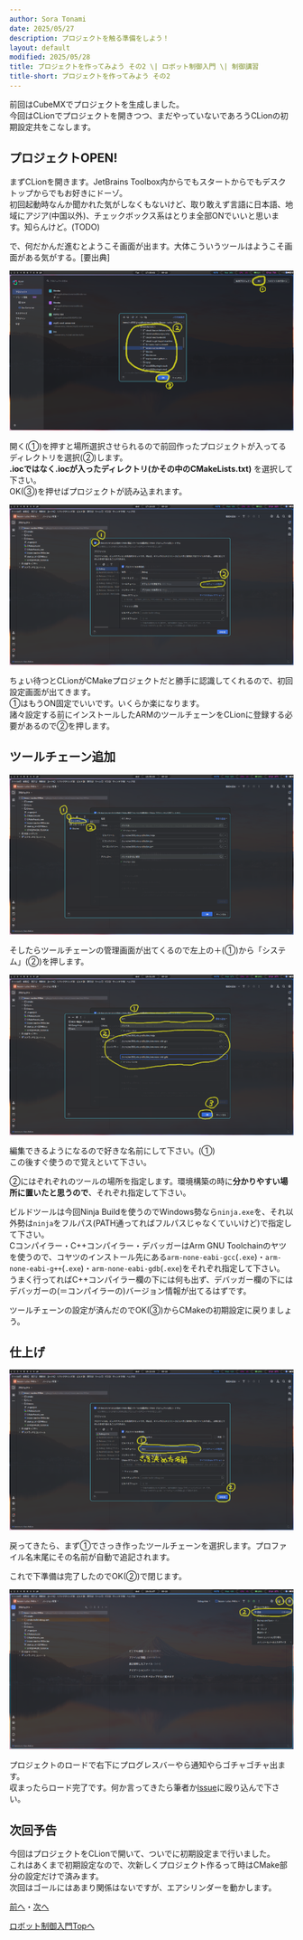 ```yaml
---
author: Sora Tonami
date: 2025/05/27
description: プロジェクトを触る準備をしよう！
layout: default
modified: 2025/05/28
title: プロジェクトを作ってみよう その2 \| ロボット制御入門 \| 制御講習
title-short: プロジェクトを作ってみよう その2
---
```


前回はCubeMXでプロジェクトを生成しました。\
今回はCLionでプロジェクトを開きつつ、まだやっていないであろうCLionの初期設定共をこなします。

## プロジェクトOPEN!

まずCLionを開きます。JetBrains Toolbox内からでもスタートからでもデスクトップからでもお好きにドーゾ。\
初回起動時なんか聞かれた気がしなくもないけど、取り敢えず言語に日本語、地域にアジア(中国以外)、チェックボックス系はとりま全部ONでいいと思います。知らんけど。(TODO)

で、何だかんだ進むとようこそ画面が出ます。大体こういうツールはようこそ画面がある気がする。[要出典]

![CLionのプロジェクトを開く画面]

開く(①)を押すと場所選択させられるので前回作ったプロジェクトが入ってるディレクトリを選択(②)します。\
**.iocではなく.iocが入ったディレクトリ(かその中のCMakeLists.txt)** を選択して下さい。\
OK(③)を押せばプロジェクトが読み込まれます。

![CLionのCMakeプロジェクト初回ロード時に出る画面]

ちょい待つとCLionがCMakeプロジェクトだと勝手に認識してくれるので、初回設定画面が出てきます。\
①はもうON固定でいいです。いくらか楽になります。\
諸々設定する前にインストールしたARMのツールチェーンをCLionに登録する必要があるので②を押します。

## ツールチェーン追加

![CLionのツールチェーン管理画面、ツールチェーンを追加]

そしたらツールチェーンの管理画面が出てくるので左上の＋(①)から「システム」(②)を押します。

![CLionのツールチェーン管理画面、ツールチェーンを編集]

編集できるようになるので好きな名前にして下さい。(①)\
この後すぐ使うので覚えといて下さい。

②にはぞれぞれのツールの場所を指定します。環境構築の時に**分かりやすい場所に置いたと思うので**、それぞれ指定して下さい。

ビルドツールは今回Ninja
Buildを使うのでWindows勢なら`ninja.exe`を、それ以外勢は`ninja`をフルパス(PATH通ってればフルパスじゃなくていいけど)で指定して下さい。\
Cコンパイラー・C++コンパイラー・デバッガーはArm GNU
Toolchainのヤツを使うので、コヤツのインストール先にある`arm-none-eabi-gcc`(`.exe`)・`arm-none-eabi-g++`(`.exe`)・`arm-none-eabi-gdb`(`.exe`)をそれぞれ指定して下さい。\
うまく行ってればC++コンパイラー欄の下には何も出ず、デバッガー欄の下にはデバッガーの(＝コンパイラーの)バージョン情報が出てるはずです。

ツールチェーンの設定が済んだのでOK(③)からCMakeの初期設定に戻りましょう。

## 仕上げ

![CLionのCMakeプロジェクト初回ロード時に出る画面、ツールチェーンを変更]

戻ってきたら、まず①でさっき作ったツールチェーンを選択します。プロファイル名末尾にその名前が自動で追記されます。

これで下準備は完了したのでOK(②)で閉じます。

![CLionのエディタ画面]

プロジェクトのロードで右下にプログレスバーやら通知やらゴチャゴチャ出ます。\
収まったらロード完了です。何か言ってきたら筆者か[Issue]に殴り込んで下さい。

## 次回予告

今回はプロジェクトをCLionで開いて、ついでに初期設定まで行いました。\
これはあくまで初期設定なので、次新しくプロジェクト作るって時はCMake部分の設定だけで済みます。\
次回はゴールにはあまり関係はないですが、エアシリンダーを動かします。

[前へ](3)・[次へ](5)

[ロボット制御入門Topへ](..#%E3%83%AD%E3%83%9C%E3%83%83%E3%83%88%E5%88%B6%E5%BE%A1%E5%85%A5%E9%96%80)

[clionのcmakeプロジェクト初回ロード時に出る画面]: /assets/lessons/program/project-open-2.png
[clionのcmakeプロジェクト初回ロード時に出る画面、ツールチェーンを変更]: /assets/lessons/program/project-open-5.png
[clionのエディタ画面]: /assets/lessons/program/project-open-6.png
[clionのツールチェーン管理画面、ツールチェーンを編集]: /assets/lessons/program/project-open-4.png
[clionのツールチェーン管理画面、ツールチェーンを追加]: /assets/lessons/program/project-open-3.png
[clionのプロジェクトを開く画面]: /assets/lessons/program/project-open-1.png
[issue]: https://github.com/mecha-natori/mecha-natori.github.io/issues
